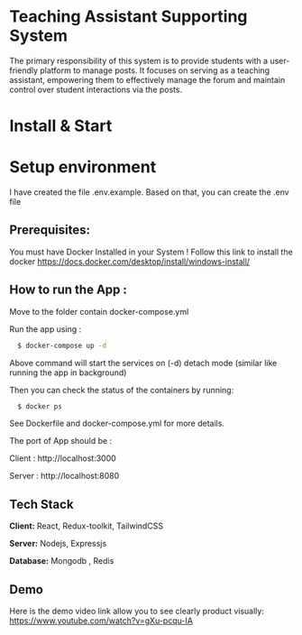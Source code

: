 
# Teaching Assistant Supporting System

The primary responsibility of this system is to provide students with a user-friendly platform to manage posts.
It focuses on serving as a teaching assistant, empowering them to effectively manage the forum and maintain control over student interactions via the posts. 

# Install & Start
# Setup environment
I have created the file .env.example. Based on that, you can create the .env file
## Prerequisites:
You must have Docker Installed in your System !
Follow this link to install the docker https://docs.docker.com/desktop/install/windows-install/

## How to run the App :

Move to the folder contain docker-compose.yml

Run the app using :
```bash
  $ docker-compose up -d
```
Above command will start the services on (-d) detach mode (similar like running the app in background)

Then you can check the status of the containers by running:    
```bash
  $ docker ps
```

See Dockerfile and docker-compose.yml for more details.

The port of App should be :

Client : http://localhost:3000

Server : http://localhost:8080
## Tech Stack

**Client:** React, Redux-toolkit, TailwindCSS

**Server:** Nodejs, Expressjs

**Database:** Mongodb , Redis

## Demo 
Here is the demo video link allow you to see clearly product visually: 
https://www.youtube.com/watch?v=gXu-pcqu-IA
